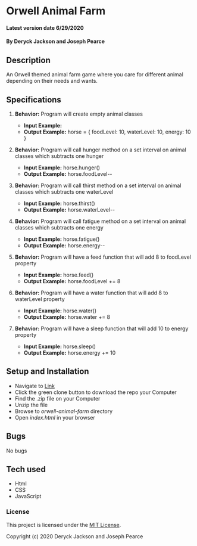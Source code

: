 # Orwell Animal Farm

#### Latest version date 6/29/2020

#### By Deryck Jackson and Joseph Pearce

## Description

An Orwell themed animal farm game where you care for different animal depending on their needs and wants.

## Specifications

1. **Behavior:** Program will create empty animal classes 
    * **Input Example:**
    * **Output Example:** horse = { foodLevel: 10, waterLevel: 10, energy: 10 }

2. **Behavior:** Program will call hunger method on a set interval on animal classes which subtracts one hunger
    * **Input Example:** horse.hunger()
    * **Output Example:** horse.foodLevel--

3. **Behavior:** Program will call thirst method on a set interval on animal classes which subtracts one waterLevel
    * **Input Example:** horse.thirst()
    * **Output Example:** horse.waterLevel--

4. **Behavior:** Program will call fatigue method on a set interval on animal classes which subtracts one energy
    * **Input Example:** horse.fatigue()
    * **Output Example:** horse.energy--

5. **Behavior:** Program will have a feed function that will add 8 to foodLevel property
    * **Input Example:** horse.feed()
    * **Output Example:** horse.foodLevel += 8

6. **Behavior:** Program will have a water function that will add 8 to waterLevel property
    * **Input Example:** horse.water()
    * **Output Example:** horse.water += 8

7. **Behavior:** Program will have a sleep function that will add 10 to energy property
    * **Input Example:** horse.sleep()
    * **Output Example:** horse.energy += 10

## Setup and Installation

* Navigate to [Link](https://github.com/DeryckJackson/orwell-animal-farm)
* Click the green clone button to download the repo your Computer
* Find the .zip file on your Computer
* Unzip the file
* Browse to _orwell-animal-farm_ directory
* Open _index.html_ in your browser

## Bugs

No bugs

## Tech used

* Html
* CSS
* JavaScript

### License

This project is licensed under the [MIT License](https://opensource.org/licenses/MIT).

Copyright (c) 2020 Deryck Jackson and Joseph Pearce
